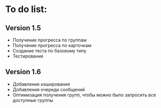 # To do list:

## Version 1.5

* Получение прогресса по группам
* Получение прогресса по карточкам
* Создание теста по базовому типу
* Тестирование

## Version 1.6

* Добавление кэширования
* Добавления очереди сообщений
* Оптимизация получения групп, чтобы можно было запросить все доступные группы
